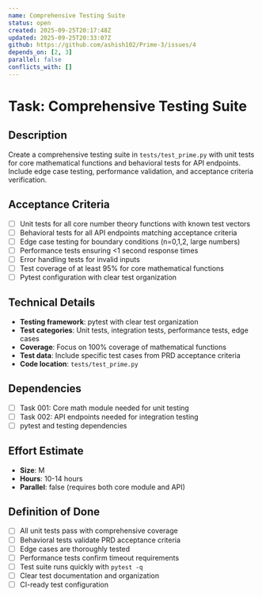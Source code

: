 ```yaml
---
name: Comprehensive Testing Suite
status: open
created: 2025-09-25T20:17:48Z
updated: 2025-09-25T20:33:07Z
github: https://github.com/ashish102/Prime-3/issues/4
depends_on: [2, 3]
parallel: false
conflicts_with: []
---
```


# Task: Comprehensive Testing Suite

## Description
Create a comprehensive testing suite in `tests/test_prime.py` with unit tests for core mathematical functions and behavioral tests for API endpoints. Include edge case testing, performance validation, and acceptance criteria verification.

## Acceptance Criteria
- [ ] Unit tests for all core number theory functions with known test vectors
- [ ] Behavioral tests for all API endpoints matching acceptance criteria
- [ ] Edge case testing for boundary conditions (n=0,1,2, large numbers)
- [ ] Performance tests ensuring <1 second response times
- [ ] Error handling tests for invalid inputs
- [ ] Test coverage of at least 95% for core mathematical functions
- [ ] Pytest configuration with clear test organization

## Technical Details
- **Testing framework**: pytest with clear test organization
- **Test categories**: Unit tests, integration tests, performance tests, edge cases
- **Coverage**: Focus on 100% coverage of mathematical functions
- **Test data**: Include specific test cases from PRD acceptance criteria
- **Code location**: `tests/test_prime.py`

## Dependencies
- [ ] Task 001: Core math module needed for unit testing
- [ ] Task 002: API endpoints needed for integration testing
- [ ] pytest and testing dependencies

## Effort Estimate
- **Size**: M
- **Hours**: 10-14 hours
- **Parallel**: false (requires both core module and API)

## Definition of Done
- [ ] All unit tests pass with comprehensive coverage
- [ ] Behavioral tests validate PRD acceptance criteria
- [ ] Edge cases are thoroughly tested
- [ ] Performance tests confirm timeout requirements
- [ ] Test suite runs quickly with `pytest -q`
- [ ] Clear test documentation and organization
- [ ] CI-ready test configuration